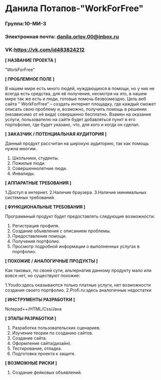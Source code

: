 # Данила Потапов-"WorkForFree"
### Группа:10-МИ-3
### Электронная почта: danila.orlov.00@inbox.ru
### VK:https://vk.com/id483824212


**[ НАЗВАНИЕ ПРОЕКТА ]**

“WorkForFree”

**[ ПРОБЛЕМНОЕ ПОЛЕ ]**

В нашем мире есть много людей, нуждающихся в помощи, но у них не всегда есть средства, для её получения, несмотря на это, в нашем мире так же  есть и люди, готовые помочь безвозмездно. Цель веб сайта “ WorkForFree” – создать интернет площадку, где каждый сможет описать свою проблему и, возможно, получить помощь в решении (независимо от её вида) совершенно бесплатно.  Взамен на оказание услуги,  пользователю  на сайте будет добавляться пункт в его портофолио, где будет указано, что, для кого и когда он сделал.

**[ ЗАКАЗЧИК / ПОТЕНЦИАЛЬНАЯ АУДИТОРИЯ ]**

Данный продукт рассчитан на широкую аудиторию, так как помощь нужна многим.

1.	Школьники, студенты.
2.	Пожилые люди.
3.	Совершеннолетние люди.
4.	Инвалиды.

**[ АППАРАТНЫЕ ТРЕБОВАНИЯ ]** 

1.Доступ в интернет.
2.Наличие браузера.
3.Наличие минимальных системных требований.

**[ ФУНКЦИОНАЛЬНЫЕ ТРЕБОВАНИЯ ]**

Программный продукт будет предоставлять следующие возможности:
1.	Регистрация профиля.
2.	Создание объявления с описанием проблемы.
3.	Предоставления помощи.
4.	Получения портфолио.
5.	Просмотр подробной информации о выполненных услугах в портфолио.

**[ ПОХОЖИЕ / АНАЛОГИЧНЫЕ ПРОДУКТЫ ]**

Как таковых, по своей сути, альтернатив данному продукту мало или вовсе нет, но существуют похожие:

1.Youdo:здесь оказываются только платные услуги, нет возможности создания своего портфолио.
2.Profi.ru:здесь аналогичные недостатки

**[ ИНСТРУМЕНТЫ РАЗРАБОТКИ ]**

Notepad++/HTML/Css/Java

**[ ЭТАПЫ РАЗРАБОТКИ ]**

1.	Разработка пользовательских сценариев.
2.	Изучение теории по созданию сайтов.
3.	Создание сайта. 
4.	Оформление сайта(дизайн).
5.	Тестирование, отладка.
6.	Подготовка проекта к защите.

**[ ВОЗМОЖНЫЕ РИСКИ ]**

1.	Создание фейковых объявлений.
